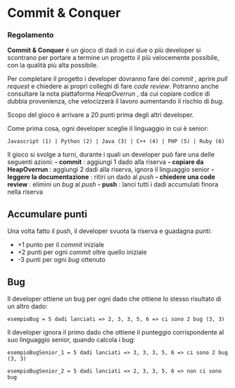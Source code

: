 # Commit & Conquer

### Regolamento

**Commit & Conquer** è un gioco di dadi in cui due o più developer si scontrano per portare a
termine un progetto il più velocemente possibile, con la qualità più alta possibile.

Per completare il progetto i developer dovranno fare dei _commit_ , aprire _pull request_ e chiedere ai
propri colleghi di fare _code review_. Potranno anche consultare la nota piattaforma _HeapOverrun_ ,
da cui copiare codice di dubbia provenienza, che velocizzerà il lavoro aumentando il rischio di _bug_.

Scopo del gioco è arrivare a 20 punti prima degli altri developer.

Come prima cosa, ogni developer sceglie il linguaggio in cui è senior:

```
Javascript (1) | Python (2) | Java (3) | C++ (4) | PHP (5) | Ruby (6)
```

Il gioco si svolge a turni, durante i quali un developer può fare una delle seguenti azioni:
**- commit** : aggiungi 1 dado alla riserva
**- copiare da HeapOverrun** : aggiungi 2 dadi alla riserva, ignora il linguaggio senior
**- leggere la documentazione** : ritiri un dado al _push_
**- chiedere una code review** : elimini un _bug_ al _push_
**- push** : lanci tutti i dadi accumulati finora nella riserva

## Accumulare punti

Una volta fatto il push, il developer svuota la riserva e guadagna punti:
- +1 punto per il _commit_ iniziale
- +2 punti per ogni _commit_ oltre quello iniziale
- -3 punti per ogni _bug_ ottenuto

## Bug

Il developer ottiene un bug per ogni dado che ottiene lo stesso risultato di un altro dado:
```
esempioBug = 5 dadi lanciati => 2, 3, 3, 5, 6 => ci sono 2 bug (3, 3)
```

Il developer ignora il primo dado che ottiene il punteggio corrispondente al suo linguaggio
senior, quando calcola i bug:
```
esempioBugSenior_1 = 5 dadi lanciati => 3, 3, 3, 5, 6 => ci sono 2 bug (3, 3)

esempioBugSenior_2 = 5 dadi lanciati => 2, 3, 3, 5, 6 => non ci sono bug
```
